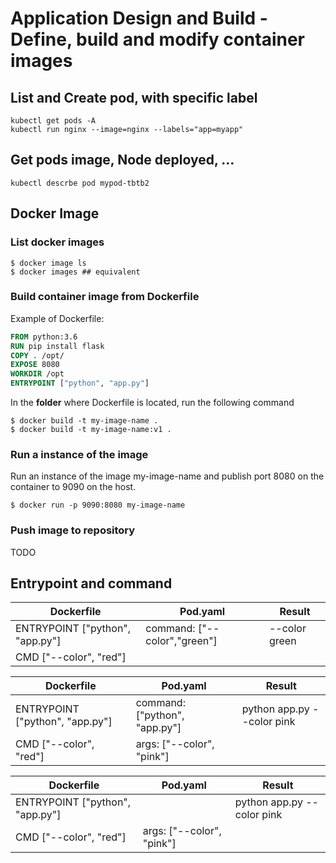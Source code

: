 # Application Design and Build - Define, build and modify container images

## List and Create pod, with specific label
[//]: # (source 01 / PODS)
```
kubectl get pods -A
kubectl run nginx --image=nginx --labels="app=myapp"
```

## Get pods image, Node deployed, ...
```
kubectl descrbe pod mypod-tbtb2
```

## Docker Image
[//]: # (source 07 / Practice test Docker Images)

### List docker images
```
$ docker image ls
$ docker images ## equivalent
```

### Build container image from Dockerfile

Example of Dockerfile:

```dockerfile
FROM python:3.6
RUN pip install flask
COPY . /opt/
EXPOSE 8080
WORKDIR /opt
ENTRYPOINT ["python", "app.py"]
```

In the **folder** where Dockerfile is located, run the following command

```
$ docker build -t my-image-name .
$ docker build -t my-image-name:v1 .
```

### Run a instance of the image

Run an instance of the image my-image-name and publish port 8080 on the container to 9090 on the host.
```
$ docker run -p 9090:8080 my-image-name
```

### Push image to repository
TODO

## Entrypoint and command


| Dockerfile | Pod.yaml | Result |
 -- |--|--
| ENTRYPOINT ["python", "app.py"] | command: ["--color","green"] | --color green |
|CMD ["--color", "red"] |||


| Dockerfile | Pod.yaml | Result |
 -- |--|--
| ENTRYPOINT ["python", "app.py"] | command: ["python", "app.py"] | python app.py --color pink|
|CMD ["--color", "red"] | args: ["--color", "pink"] | |

| Dockerfile | Pod.yaml | Result |
 -- |--|--
| ENTRYPOINT ["python", "app.py"] |  | python app.py --color pink|
|CMD ["--color", "red"] | args: ["--color", "pink"] | |


